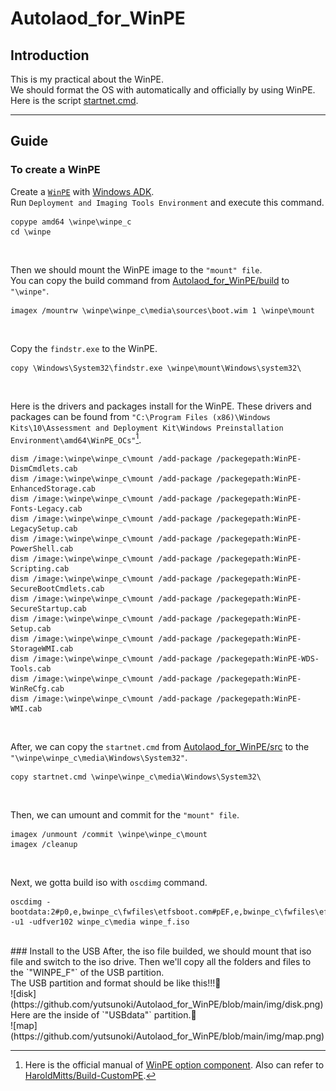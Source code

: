 # Autolaod_for_WinPE<br>

## Introduction <br>
This is my practical about the WinPE.<br>
We should format the OS with automatically and officially by using WinPE.<br>
Here is the script [startnet.cmd](https://github.com/yutsunoki/Autolaod_for_WinPE/edit/main/src/startnet.cmd).<br>
***
## Guide
### To create a WinPE
Create a [`WinPE`](https://learn.microsoft.com/en-us/windows-hardware/manufacture/desktop/winpe-create-usb-bootable-drive?view=windows-11) with [Windows ADK](https://learn.microsoft.com/en-us/windows-hardware/get-started/adk-install).<br>
Run `Deployment and Imaging Tools Environment` and execute this command.<br>
```
copype amd64 \winpe\winpe_c
cd \winpe
```
<br>

Then we should mount the WinPE image to the `"mount" file`.<br>
You can copy the build command from [Autolaod_for_WinPE/build](https://github.com/yutsunoki/Autolaod_for_WinPE/tree/main/build) to `"\winpe"`.<br>
```
imagex /mountrw \winpe\winpe_c\media\sources\boot.wim 1 \winpe\mount
```
<br>

Copy the `findstr.exe` to the WinPE.<br>
```
copy \Windows\System32\findstr.exe \winpe\mount\Windows\system32\
```
<br>

Here is the drivers and packages install for the WinPE. These drivers and packages can be found from `"C:\Program Files (x86)\Windows Kits\10\Assessment and Deployment Kit\Windows Preinstallation Environment\amd64\WinPE_OCs"`[^1]. <br>
```
dism /image:\winpe\winpe_c\mount /add-package /packegepath:WinPE-DismCmdlets.cab
dism /image:\winpe\winpe_c\mount /add-package /packegepath:WinPE-EnhancedStorage.cab
dism /image:\winpe\winpe_c\mount /add-package /packegepath:WinPE-Fonts-Legacy.cab
dism /image:\winpe\winpe_c\mount /add-package /packegepath:WinPE-LegacySetup.cab
dism /image:\winpe\winpe_c\mount /add-package /packegepath:WinPE-PowerShell.cab
dism /image:\winpe\winpe_c\mount /add-package /packegepath:WinPE-Scripting.cab
dism /image:\winpe\winpe_c\mount /add-package /packegepath:WinPE-SecureBootCmdlets.cab
dism /image:\winpe\winpe_c\mount /add-package /packegepath:WinPE-SecureStartup.cab
dism /image:\winpe\winpe_c\mount /add-package /packegepath:WinPE-Setup.cab
dism /image:\winpe\winpe_c\mount /add-package /packegepath:WinPE-StorageWMI.cab
dism /image:\winpe\winpe_c\mount /add-package /packegepath:WinPE-WDS-Tools.cab
dism /image:\winpe\winpe_c\mount /add-package /packegepath:WinPE-WinReCfg.cab
dism /image:\winpe\winpe_c\mount /add-package /packegepath:WinPE-WMI.cab
```
<br> 

After, we can copy the `startnet.cmd` from [Autolaod_for_WinPE/src](https://github.com/yutsunoki/Autolaod_for_WinPE/tree/main/src) to the `"\winpe\winpe_c\media\Windows\System32"`.<br>
```
copy startnet.cmd \winpe\winpe_c\media\Windows\System32\
```
<br>

Then, we can umount and commit for the `"mount" file`.<br>
```
imagex /unmount /commit \winpe\winpe_c\mount
imagex /cleanup
```
<br>

Next, we gotta build iso with `oscdimg` command. <br>
```
oscdimg -bootdata:2#p0,e,bwinpe_c\fwfiles\etfsboot.com#pEF,e,bwinpe_c\fwfiles\efisys.bin -u1 -udfver102 winpe_c\media winpe_f.iso
```
<br>
### Install to the USB
After, the iso file builded, we should mount that iso file and switch to the iso drive.
Then we'll copy all the folders and files to the `"WINPE_F"` of the USB partition.<br>
The USB partition and format should be like this!!!🔻<br>
![disk](https://github.com/yutsunoki/Autolaod_for_WinPE/blob/main/img/disk.png)<br>
Here are the inside of `"USBdata"` partition.🔻<br>
![map](https://github.com/yutsunoki/Autolaod_for_WinPE/blob/main/img/map.png)<br>

[^1]: Here is the official manual of [WinPE option component](https://learn.microsoft.com/en-us/windows-hardware/manufacture/desktop/winpe-add-packages--optional-components-reference?view=windows-11). Also can refer to [HaroldMitts/Build-CustomPE](https://github.com/HaroldMitts/Build-CustomPE).
